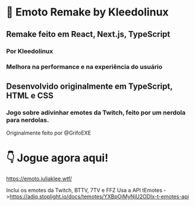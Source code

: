 # 🤠 Emoto Remake by Kleedolinux

## Remake feito em React, Next.js, TypeScript
### Por Kleedolinux
### Melhora na performance e na experiência do usuário

## Desenvolvido originalmente em TypeScript, HTML e CSS
### Jogo sobre adivinhar emotes da Twitch, feito por um nerdola para nerdolas.
Originalmente feito por @GrifoEXE

# 👇 Jogue agora aqui!

https://emoto.juliaklee.wtf/

Inclui os emotes da Twitch, BTTV, 7TV e FFZ
Usa a API tEmotes ->https://adiq.stoplight.io/docs/temotes/YXBpOjMyNjU2ODIx-t-emotes-api

